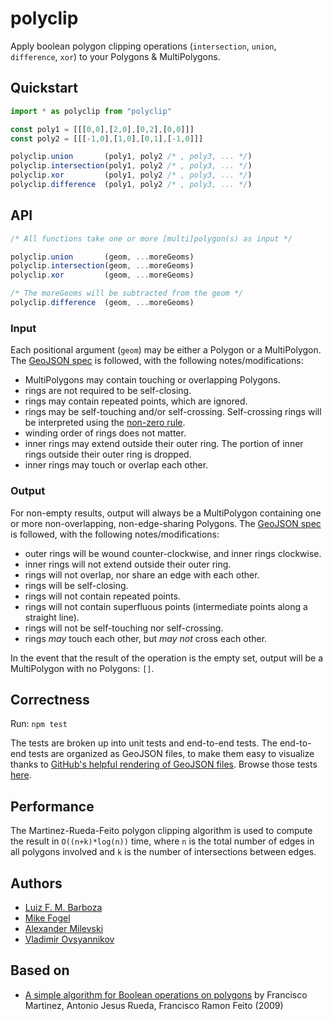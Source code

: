 # polyclip

Apply boolean polygon clipping operations (`intersection`, `union`, `difference`, `xor`) to your Polygons & MultiPolygons.

## Quickstart

```javascript
import * as polyclip from "polyclip"

const poly1 = [[[0,0],[2,0],[0,2],[0,0]]]
const poly2 = [[[-1,0],[1,0],[0,1],[-1,0]]]

polyclip.union       (poly1, poly2 /* , poly3, ... */)
polyclip.intersection(poly1, poly2 /* , poly3, ... */)
polyclip.xor         (poly1, poly2 /* , poly3, ... */)
polyclip.difference  (poly1, poly2 /* , poly3, ... */)
```

## API

```javascript
/* All functions take one or more [multi]polygon(s) as input */

polyclip.union       (geom, ...moreGeoms)
polyclip.intersection(geom, ...moreGeoms)
polyclip.xor         (geom, ...moreGeoms)

/* The moreGeoms will be subtracted from the geom */
polyclip.difference  (geom, ...moreGeoms)
```

### Input

Each positional argument (`geom`) may be either a Polygon or a MultiPolygon. The [GeoJSON spec](https://tools.ietf.org/html/rfc7946#section-3.1) is followed, with the following notes/modifications:

- MultiPolygons may contain touching or overlapping Polygons.
- rings are not required to be self-closing.
- rings may contain repeated points, which are ignored.
- rings may be self-touching and/or self-crossing. Self-crossing rings will be interpreted using the [non-zero rule](https://en.wikipedia.org/wiki/Nonzero-rule).
- winding order of rings does not matter.
- inner rings may extend outside their outer ring. The portion of inner rings outside their outer ring is dropped.
- inner rings may touch or overlap each other.

### Output

For non-empty results, output will always be a MultiPolygon containing one or more non-overlapping, non-edge-sharing Polygons. The [GeoJSON spec](https://tools.ietf.org/html/rfc7946#section-3.1) is followed, with the following notes/modifications:

- outer rings will be wound counter-clockwise, and inner rings clockwise.
- inner rings will not extend outside their outer ring.
- rings will not overlap, nor share an edge with each other.
- rings will be self-closing.
- rings will not contain repeated points.
- rings will not contain superfluous points (intermediate points along a straight line).
- rings will not be self-touching nor self-crossing.
- rings _may_ touch each other, but _may not_ cross each other.

In the event that the result of the operation is the empty set, output will be a MultiPolygon with no Polygons: `[]`.

## Correctness

Run: `npm test`

The tests are broken up into unit tests and end-to-end tests. The end-to-end tests are organized as GeoJSON files, to make them easy to visualize thanks to [GitHub's helpful rendering of GeoJSON files](https://help.github.com/articles/mapping-geojson-files-on-github/). Browse those tests [here](test/end-to-end).

## Performance

The Martinez-Rueda-Feito polygon clipping algorithm is used to compute the result in `O((n+k)*log(n))` time, where `n` is the total number of edges in all polygons involved and `k` is the number of intersections between edges.

## Authors

- [Luiz F. M. Barboza](https://github.com/SBanksX)
- [Mike Fogel](https://github.com/mfogel)
- [Alexander Milevski](https://github.com/w8r)
- [Vladimir Ovsyannikov](https://github.com/sh1ng)

## Based on

- [A simple algorithm for Boolean operations on polygons](https://www.sciencedirect.com/science/article/abs/pii/S0965997813000379) by Francisco Martinez, Antonio Jesus Rueda, Francisco Ramon Feito (2009)
